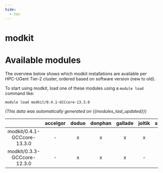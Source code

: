 ```yaml
---
hide:
  - toc
---
```


modkit
======

# Available modules


The overview below shows which modkit installations are available per HPC-UGent Tier-2 cluster, ordered based on software version (new to old).

To start using modkit, load one of these modules using a `module load` command like:

```shell
module load modkit/0.4.1-GCCcore-13.3.0
```

*(This data was automatically generated on {{modules_last_updated}})*  

| |accelgor|doduo|donphan|gallade|joltik|shinx|skitty|
| :---: | :---: | :---: | :---: | :---: | :---: | :---: | :---: |
|modkit/0.4.1-GCCcore-13.3.0|-|x|x|x|x|x|x|
|modkit/0.3.3-GCCcore-12.3.0|-|x|x|x|-|x|x|

